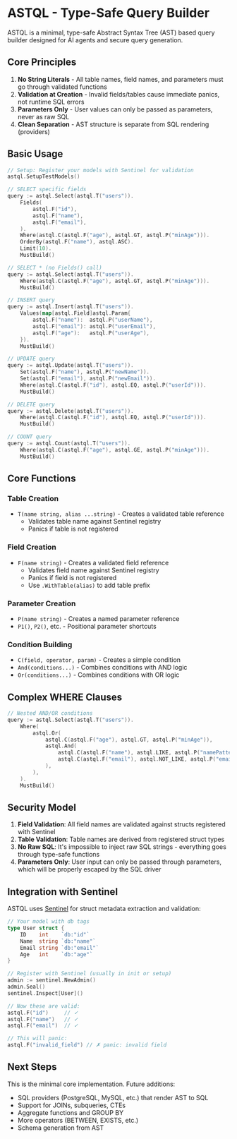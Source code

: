 # ASTQL - Type-Safe Query Builder

ASTQL is a minimal, type-safe Abstract Syntax Tree (AST) based query builder designed for AI agents and secure query generation.

## Core Principles

1. **No String Literals** - All table names, field names, and parameters must go through validated functions
2. **Validation at Creation** - Invalid fields/tables cause immediate panics, not runtime SQL errors
3. **Parameters Only** - User values can only be passed as parameters, never as raw SQL
4. **Clean Separation** - AST structure is separate from SQL rendering (providers)

## Basic Usage

```go
// Setup: Register your models with Sentinel for validation
astql.SetupTestModels()

// SELECT specific fields
query := astql.Select(astql.T("users")).
    Fields(
        astql.F("id"),
        astql.F("name"),
        astql.F("email"),
    ).
    Where(astql.C(astql.F("age"), astql.GT, astql.P("minAge"))).
    OrderBy(astql.F("name"), astql.ASC).
    Limit(10).
    MustBuild()

// SELECT * (no Fields() call)
query := astql.Select(astql.T("users")).
    Where(astql.C(astql.F("age"), astql.GT, astql.P("minAge"))).
    MustBuild()

// INSERT query
query := astql.Insert(astql.T("users")).
    Values(map[astql.Field]astql.Param{
        astql.F("name"):  astql.P("userName"),
        astql.F("email"): astql.P("userEmail"),
        astql.F("age"):   astql.P("userAge"),
    }).
    MustBuild()

// UPDATE query
query := astql.Update(astql.T("users")).
    Set(astql.F("name"), astql.P("newName")).
    Set(astql.F("email"), astql.P("newEmail")).
    Where(astql.C(astql.F("id"), astql.EQ, astql.P("userId"))).
    MustBuild()

// DELETE query
query := astql.Delete(astql.T("users")).
    Where(astql.C(astql.F("id"), astql.EQ, astql.P("userId"))).
    MustBuild()

// COUNT query
query := astql.Count(astql.T("users")).
    Where(astql.C(astql.F("age"), astql.GE, astql.P("minAge"))).
    MustBuild()
```

## Core Functions

### Table Creation
- `T(name string, alias ...string)` - Creates a validated table reference
  - Validates table name against Sentinel registry
  - Panics if table is not registered

### Field Creation  
- `F(name string)` - Creates a validated field reference
  - Validates field name against Sentinel registry
  - Panics if field is not registered
  - Use `.WithTable(alias)` to add table prefix

### Parameter Creation
- `P(name string)` - Creates a named parameter reference
- `P1()`, `P2()`, etc. - Positional parameter shortcuts

### Condition Building
- `C(field, operator, param)` - Creates a simple condition
- `And(conditions...)` - Combines conditions with AND logic
- `Or(conditions...)` - Combines conditions with OR logic

## Complex WHERE Clauses

```go
// Nested AND/OR conditions
query := astql.Select(astql.T("users")).
    Where(
        astql.Or(
            astql.C(astql.F("age"), astql.GT, astql.P("minAge")),
            astql.And(
                astql.C(astql.F("name"), astql.LIKE, astql.P("namePattern")),
                astql.C(astql.F("email"), astql.NOT_LIKE, astql.P("emailPattern")),
            ),
        ),
    ).
    MustBuild()
```

## Security Model

1. **Field Validation**: All field names are validated against structs registered with Sentinel
2. **Table Validation**: Table names are derived from registered struct types
3. **No Raw SQL**: It's impossible to inject raw SQL strings - everything goes through type-safe functions
4. **Parameters Only**: User input can only be passed through parameters, which will be properly escaped by the SQL driver

## Integration with Sentinel

ASTQL uses [Sentinel](https://github.com/zoobzio/sentinel) for struct metadata extraction and validation:

```go
// Your model with db tags
type User struct {
    ID    int    `db:"id"`
    Name  string `db:"name"`
    Email string `db:"email"`
    Age   int    `db:"age"`
}

// Register with Sentinel (usually in init or setup)
admin := sentinel.NewAdmin()
admin.Seal()
sentinel.Inspect[User]()

// Now these are valid:
astql.F("id")     // ✓
astql.F("name")   // ✓
astql.F("email")  // ✓

// This will panic:
astql.F("invalid_field") // ✗ panic: invalid field
```

## Next Steps

This is the minimal core implementation. Future additions:
- SQL providers (PostgreSQL, MySQL, etc.) that render AST to SQL
- Support for JOINs, subqueries, CTEs
- Aggregate functions and GROUP BY
- More operators (BETWEEN, EXISTS, etc.)
- Schema generation from AST